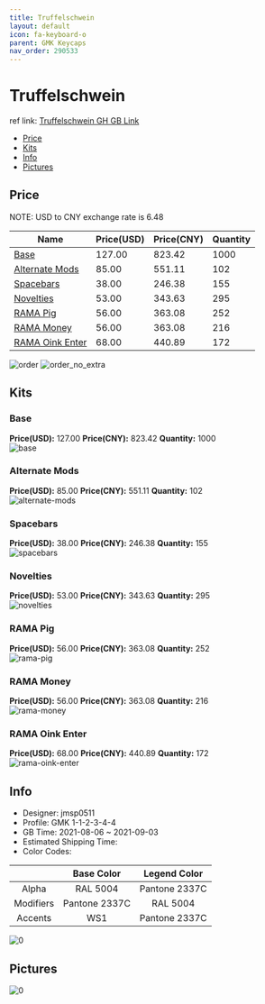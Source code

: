 ```yaml
---
title: Truffelschwein 
layout: default
icon: fa-keyboard-o
parent: GMK Keycaps
nav_order: 290533
---
```


# Truffelschwein 

ref link: [Truffelschwein GH GB Link](https://geekhack.org/index.php?topic=114101.0)

* [Price](#price)
* [Kits](#kits)
* [Info](#info)
* [Pictures](#pictures)

## Price

NOTE: USD to CNY exchange rate is 6.48

| Name          | Price(USD)   |  Price(CNY) | Quantity |
| ------------- | ------------ |  ---------- | -------- |
|[Base](#base)|127.00|823.42|1000|
|[Alternate Mods](#alternate-mods)|85.00|551.11|102|
|[Spacebars](#spacebars)|38.00|246.38|155|
|[Novelties](#novelties)|53.00|343.63|295|
|[RAMA Pig](#rama-pig)|56.00|363.08|252|
|[RAMA Money](#rama-money)|56.00|363.08|216|
|[RAMA Oink Enter](#rama-oink-enter)|68.00|440.89|172|

<img src="{{ 'assets/images/gmk-keycaps/Truffelschwein/order.png' | relative_url }}" alt="order" class="image featured">
<img src="{{ 'assets/images/gmk-keycaps/Truffelschwein/order_no_extra.png' | relative_url }}" alt="order_no_extra" class="image featured">

## Kits
### Base  
**Price(USD):** 127.00	**Price(CNY):** 823.42	**Quantity:** 1000  
<img src="{{ 'assets/images/gmk-keycaps/Truffelschwein/kits_pics/base.jpg' | relative_url }}" alt="base" class="image featured">

### Alternate Mods  
**Price(USD):** 85.00	**Price(CNY):** 551.11	**Quantity:** 102  
<img src="{{ 'assets/images/gmk-keycaps/Truffelschwein/kits_pics/alternate-mods.jpg' | relative_url }}" alt="alternate-mods" class="image featured">

### Spacebars  
**Price(USD):** 38.00	**Price(CNY):** 246.38	**Quantity:** 155  
<img src="{{ 'assets/images/gmk-keycaps/Truffelschwein/kits_pics/spacebars.jpg' | relative_url }}" alt="spacebars" class="image featured">

### Novelties  
**Price(USD):** 53.00	**Price(CNY):** 343.63	**Quantity:** 295  
<img src="{{ 'assets/images/gmk-keycaps/Truffelschwein/kits_pics/novelties.jpg' | relative_url }}" alt="novelties" class="image featured">

### RAMA Pig  
**Price(USD):** 56.00	**Price(CNY):** 363.08	**Quantity:** 252  
<img src="{{ 'assets/images/gmk-keycaps/Truffelschwein/kits_pics/rama-pig.png' | relative_url }}" alt="rama-pig" class="image featured">

### RAMA Money  
**Price(USD):** 56.00	**Price(CNY):** 363.08	**Quantity:** 216  
<img src="{{ 'assets/images/gmk-keycaps/Truffelschwein/kits_pics/rama-money.png' | relative_url }}" alt="rama-money" class="image featured">

### RAMA Oink Enter  
**Price(USD):** 68.00	**Price(CNY):** 440.89	**Quantity:** 172  
<img src="{{ 'assets/images/gmk-keycaps/Truffelschwein/kits_pics/rama-oink-enter.png' | relative_url }}" alt="rama-oink-enter" class="image featured">

## Info
* Designer: jmsp0511  
* Profile: GMK 1-1-2-3-4-4  
* GB Time: 2021-08-06 ~ 2021-09-03  
* Estimated Shipping Time:   
* Color Codes:  

| |Base Color     | Legend Color
| :-------------: | :-------------: | :------------:
|Alpha|RAL 5004|Pantone 2337C|
|Modifiers|Pantone 2337C|RAL 5004
|Accents|WS1|Pantone 2337C

<img src="{{ 'assets/images/gmk-keycaps/Truffelschwein/0.png' | relative_url }}" alt="0" class="image featured">

## Pictures  
<img src="{{ 'assets/images/gmk-keycaps/Truffelschwein/rendering_pics/0.jpg' | relative_url }}" alt="0" class="image featured">
